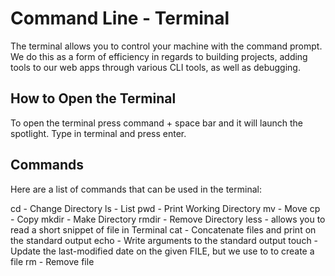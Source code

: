 # Command Line - Terminal

The terminal allows you to control your machine with the command prompt.
We do this as a form of efficiency in regards to building projects, adding tools to our web apps through various CLI tools, as well as debugging.

## How to Open the Terminal

To open the terminal press command + space bar and it will launch the spotlight. Type in terminal and press enter.


## Commands 
Here are a list of commands that can be used in the terminal:

cd - Change Directory
ls - List 
pwd - Print Working Directory
mv - Move
cp - Copy
mkdir - Make Directory
rmdir - Remove Directory
less - allows you to read a short snippet of file in Terminal
cat - Concatenate files and print on the standard output
echo - Write arguments to the standard output
touch - Update the last-modified date on the given FILE, but we use to to create a file
rm - Remove file
